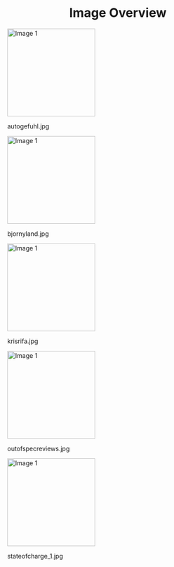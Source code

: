 <h1 style ="text-align: center;"> Image Overview </h1>
<div>
<div style="width="20%">
<img src="https://media.evkx.net/multimedia/guides/evreviewers/autogefuhl_xst.jpg" alt="Image 1" style="width: 200px;">
<p>autogefuhl.jpg</p>
</div>
<div style="width="20%">
<img src="https://media.evkx.net/multimedia/guides/evreviewers/bjornyland_xst.jpg" alt="Image 1" style="width: 200px;">
<p>bjornyland.jpg</p>
</div>
<div style="width="20%">
<img src="https://media.evkx.net/multimedia/guides/evreviewers/krisrifa_xst.jpg" alt="Image 1" style="width: 200px;">
<p>krisrifa.jpg</p>
</div>
<div style="width="20%">
<img src="https://media.evkx.net/multimedia/guides/evreviewers/outofspecreviews_xst.jpg" alt="Image 1" style="width: 200px;">
<p>outofspecreviews.jpg</p>
</div>
<div style="width="20%">
<img src="https://media.evkx.net/multimedia/guides/evreviewers/stateofcharge_1_xst.jpg" alt="Image 1" style="width: 200px;">
<p>stateofcharge_1.jpg</p>
</div>
</div>
